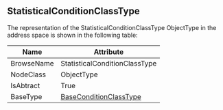 <!-- objecttype -->
## StatisticalConditionClassType
  
The representation of the StatisticalConditionClassType ObjectType in the address space is shown in the following table:  

|Name|Attribute|
|---|---|
|BrowseName|StatisticalConditionClassType|
|NodeClass|ObjectType|
|IsAbtract|True|
|BaseType|[BaseConditionClassType](../../../Part9/ObjectTypes/BaseConditionClassType/readme.md)|

